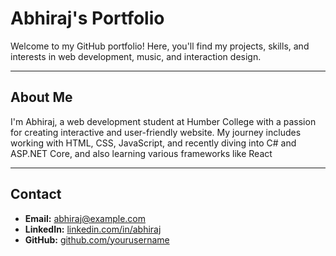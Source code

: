 # Abhiraj's Portfolio

Welcome to my GitHub portfolio! Here, you'll find my projects, skills, and interests in web development, music, and interaction design.

---

## About Me
I'm Abhiraj, a web development student at Humber College with a passion for creating interactive and user-friendly  website. My journey includes working with HTML, CSS, JavaScript, and recently diving into C# and ASP.NET Core, and also learning various frameworks like React

---



## Contact
- **Email:** abhiraj@example.com
- **LinkedIn:** [linkedin.com/in/abhiraj](https://www.linkedin.com/in/abhiraj-abhiraj-6129402b6/)
- **GitHub:** [github.com/yourusername](https://github.com/?ef_id=_k_d43ef4b2d911106960ef91549e6ff9f0_k_&OCID=AIDcmmli8vlwie_SEM__k_d43ef4b2d911106960ef91549)

